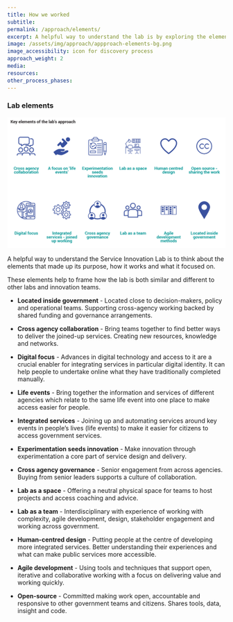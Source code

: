 ```yaml
---
title: How we worked
subtitle:
permalink: /approach/elements/
excerpt: A helpful way to understand the lab is by exploring the elements that shaped it and guided its work.
image: /assets/img/approach/appproach-elements-bg.png
image_accessibility: icon for discovery process
approach_weight: 2
media:
resources:
other_process_phases:
---
```


### Lab elements

[![Elements of the lab's approach](/assets/img/approach/approach-elements-icons.png)](/assets/img/approach/approach-elements-icons.png)

A helpful way to understand the Service Innovation Lab is to think about the elements that made up its purpose, how it works and what it focused on.

These elements help to frame how the lab is both similar and different to other labs and innovation teams.

<!-- <video width="320" height="240" controls class="embeded-video">
  <source src="{{ site.baseurl }}/assets/vids/Grant 1 - Approach How We Worked (Collaboration).mp4" type="video/mp4">
</video> -->

* **Located inside government** - Located close to decision-makers, policy and operational teams. Supporting cross-agency working backed by shared funding and governance arrangements.

* **Cross agency collaboration** - Bring teams together to find better ways to deliver the joined-up services. Creating new resources, knowledge and networks.

* **Digital focus** - Advances in digital technology and access to it are a crucial enabler for integrating services in particular digital identity. It can help people to undertake online what they have traditionally completed manually.

* **Life events** - Bring together the information and services of different agencies which relate to the same life event into one place to make access easier for people.

* **Integrated services** - Joining up and automating services around key events in people’s lives (life events) to make it easier for citizens to access government services.

* **Experimentation seeds innovation** - Make innovation through experimentation a core part of service design and delivery.

* **Cross agency governance** - Senior engagement from across agencies. Buying from senior leaders supports a culture of collaboration.

* **Lab as a space** - Offering a neutral physical space for teams to host projects and access coaching and advice.

* **Lab as a team** - Interdisciplinary with experience of working with complexity, agile development, design, stakeholder engagement and working across government.

* **Human-centred design** - Putting people at the centre of developing more integrated services. Better understanding their experiences and what can make public services more accessible.

* **Agile development** - Using tools and techniques that support open, iterative and collaborative working with a focus on delivering value and working quickly.

* **Open-source** - Committed making work open, accountable and responsive to other government teams and citizens. Shares tools, data, insight and code.
